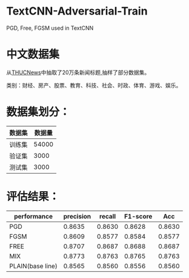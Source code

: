 # TextCNN-Adversarial-Train
PGD, Free, FGSM used in TextCNN


# 中文数据集
从[THUCNews](http://thuctc.thunlp.org/)中抽取了20万条新闻标题,抽样了部分数据集。

类别：财经、房产、股票、教育、科技、社会、时政、体育、游戏、娱乐。

# 数据集划分：
|数据集|数据量|
|-----|-----|
|训练集  | 54000 |
|验证集  |  3000 |
|测试集  |  3000  |

# 评估结果：

| performance        | precision  | recall | F1-score | Acc      |
|--------------------|------------| ------ |----------|----------|
| PGD                | 0.8635     | 0.8630 | 0.8628   | 0.8630   |
| FGSM               | 0.8609     | 0.8577 | 0.8584   | 0.8577   |
| FREE               | 0.8707     | 0.8687 | 0.8688   | 0.8687   |
| MIX                | 0.8773     |0.8763  | 0.8765   | 0.8763   |
| PLAIN(base line)   | 0.8565     | 0.8560 | 0.8556   | 0.8560   |


